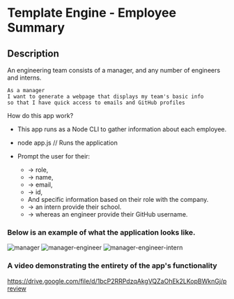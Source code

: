 
#  Template Engine - Employee Summary


## Description

An engineering team consists of a manager, and any number of engineers and interns.


```
As a manager
I want to generate a webpage that displays my team's basic info
so that I have quick access to emails and GitHub profiles
```


How do this app work? 

* This app runs as a Node CLI to gather information about each employee.

* node app.js         // Runs the application

* Prompt the user for their:
  * -> role,
  * -> name,
  * -> email, 
  * -> id, 
  * And specific information based on their role with the company. 
  * -> an intern provide their school. 
  * -> whereas an engineer provide their GitHub username.



### Below is an example of what the application looks like. 

![manager](https://user-images.githubusercontent.com/66441544/94457836-1e8f8d80-0183-11eb-99a2-671dc31ace51.png)
![manager-engineer](https://user-images.githubusercontent.com/66441544/94458050-68787380-0183-11eb-9f7a-448d22a52d5d.png)
![manager-engineer-intern](https://user-images.githubusercontent.com/66441544/94458056-6adacd80-0183-11eb-9bb7-de1a927c7406.png)


### A video demonstrating the entirety of the app's functionality 
https://drive.google.com/file/d/1bcP2RRPdzqAkgVQZaOhEk2LKopBWknGj/preview

